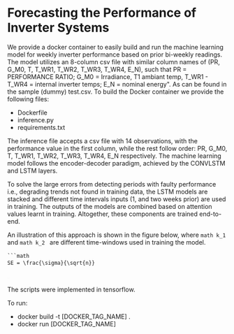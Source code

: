 # Forecasting the Performance of Inverter Systems

We provide a docker container to easily build and run the machine learning model for weekly inverter performance based on prior bi-weekly readings. The model utilizes an 8-column csv file with similar column names of (PR, G_M0, T, T_WR1, T_WR2, T_WR3, T_WR4, E_N), such that PR = PERFORMANCE RATIO; G_M0 = Irradiance, T1  ambiant temp, T_WR1 - T_WR4 = internal inverter temps; E_N = nominal energy". As can be found in the sample (dummy) test.csv. To build the Docker container we provide the following files: 
-	Dockerfile
-	inference.py
-	requirements.txt

The inference file accepts a csv file with 14 observations, with the performance value in the first column, while the rest follow order: PR, G_M0, T, T_WR1, T_WR2, T_WR3, T_WR4, E_N respectively. The machine learning model follows the encoder-decoder paradigm, achieved by the CONVLSTM and LSTM layers. 

To solve the large errors from detecting periods with faulty performance i.e., degrading trends not found in training data, the LSTM models are stacked and different time intervals inputs (1, and two weeks prior) are used in training.  The outputs of the models are combined based on attention values learnt in training. Altogether, these components are trained end-to-end.

An illustration of this approach is shown in the figure below, where ```math
k_1 ``` and ```math k_2 ``` are different time-windows used in training the model.
```k1 and k2 are 
```math
SE = \frac{\sigma}{\sqrt{n}}
```


<img
  src="stacked_models.png"
  alt="Alt text"
  title="Meta model"
  style="display: inline-block; margin: 0 auto; max-width: 5px">


The scripts were implemented in tensorflow.


To run:
-   docker build -t [DOCKER_TAG_NAME] .
-   docker run [DOCKER_TAG_NAME]
